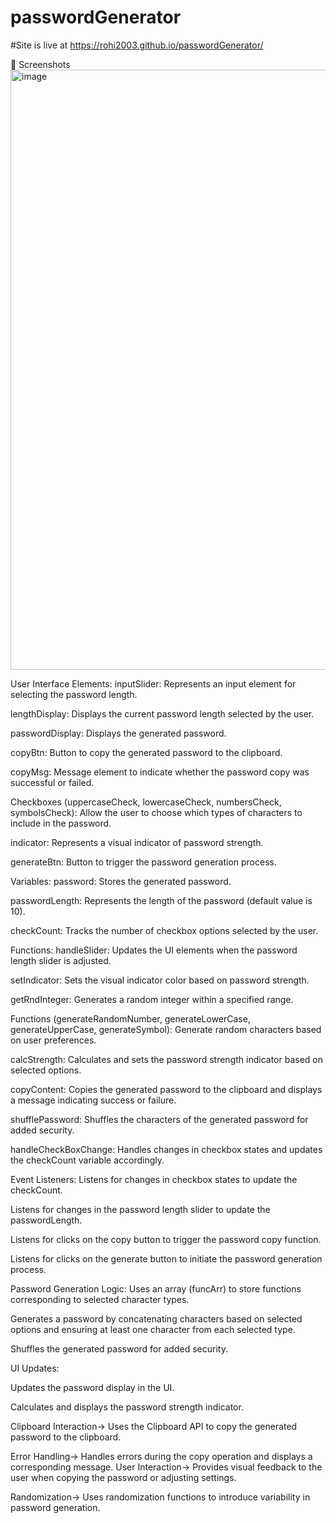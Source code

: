 # passwordGenerator
#Site is live at https://rohi2003.github.io/passwordGenerator/

📸 Screenshots
<img width="960" alt="image" src="https://github.com/Rohi2003/passwordGenerator/assets/87049122/7a41b6fa-5960-4680-9763-49ab3339408e">

User Interface Elements:
inputSlider: Represents an input element for selecting the password length.

lengthDisplay: Displays the current password length selected by the user.

passwordDisplay: Displays the generated password.

copyBtn: Button to copy the generated password to the clipboard.

copyMsg: Message element to indicate whether the password copy was successful or failed.

Checkboxes (uppercaseCheck, lowercaseCheck, numbersCheck, symbolsCheck): Allow the user to choose which types of characters to include in the password.

indicator: Represents a visual indicator of password strength.

generateBtn: Button to trigger the password generation process.

Variables:
password: Stores the generated password.

passwordLength: Represents the length of the password (default value is 10).

checkCount: Tracks the number of checkbox options selected by the user.

Functions:
handleSlider: Updates the UI elements when the password length slider is adjusted.

setIndicator: Sets the visual indicator color based on password strength.

getRndInteger: Generates a random integer within a specified range.

Functions (generateRandomNumber, generateLowerCase, generateUpperCase, generateSymbol): Generate random characters based on user preferences.

calcStrength: Calculates and sets the password strength indicator based on selected options.

copyContent: Copies the generated password to the clipboard and displays a message indicating success or failure.

shufflePassword: Shuffles the characters of the generated password for added security.

handleCheckBoxChange: Handles changes in checkbox states and updates the checkCount variable accordingly.

Event Listeners:
Listens for changes in checkbox states to update the checkCount.

Listens for changes in the password length slider to update the passwordLength.

Listens for clicks on the copy button to trigger the password copy function.

Listens for clicks on the generate button to initiate the password generation process.

Password Generation Logic:
Uses an array (funcArr) to store functions corresponding to selected character types.

Generates a password by concatenating characters based on selected options and ensuring at least one character from each selected type.

Shuffles the generated password for added security.

UI Updates:

Updates the password display in the UI.

Calculates and displays the password strength indicator.

Clipboard Interaction->
Uses the Clipboard API to copy the generated password to the clipboard.

Error Handling->
Handles errors during the copy operation and displays a corresponding message.
User Interaction->
Provides visual feedback to the user when copying the password or adjusting settings.

Randomization->
Uses randomization functions to introduce variability in password generation.
